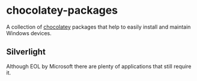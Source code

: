 chocolatey-packages
===================

A collection of [chocolatey](https://chocolatey.org/) packages that help to easily install and maintain Windows devices.

## Silverlight

Although EOL by Microsoft there are plenty of applications that still require it.
